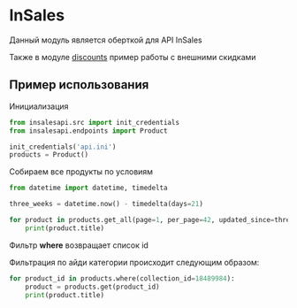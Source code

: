 # InSales
Данный модуль является оберткой для API InSales

Также в модуле <a href="/insales/tree/master/discounts">discounts</a> пример работы с внешними скидками
## Пример использования
Инициализация
```python
from insalesapi.src import init_credentials
from insalesapi.endpoints import Product

init_credentials('api.ini')
products = Product()
```
Собираем все продукты по условиям
```python
from datetime import datetime, timedelta

three_weeks = datetime.now() - timedelta(days=21)

for product in products.get_all(page=1, per_page=42, updated_since=three_weeks):
    print(product.title)
```
Фильтр **where** возвращает список id 

Фильтрация по айди категории происходит следующим образом:

```python
for product_id in products.where(collection_id=18489984):
    product = products.get(product_id)
    print(product.title)
```